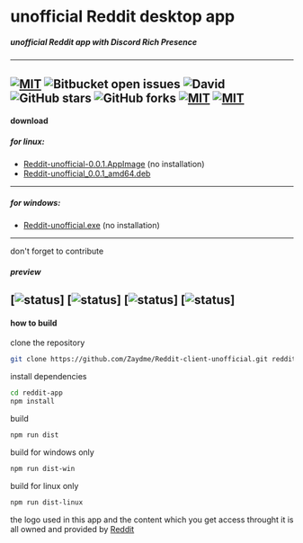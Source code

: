 # unofficial Reddit desktop app 
##### unofficial Reddit app with Discord Rich Presence
---
[![MIT](https://img.shields.io/github/license/mashape/apistatus.svg?style=flat-square)](https://github.com/Zaydme/Reddit-client-unofficial/blob/master/LICENSE) ![Bitbucket open issues](https://img.shields.io/bitbucket/issues-raw/Zaydme/Reddit-client-unofficial?style=flat-square) ![David](https://img.shields.io/david/Zaydme/Reddit-client-unofficial?style=flat-square) ![GitHub stars](https://img.shields.io/github/stars/Zaydme/Reddit-client-unofficial?style=flat-square) ![GitHub forks](https://img.shields.io/github/forks/Zaydme/Reddit-client-unofficial?style=flat-square) [![MIT](https://img.shields.io/badge/made%20by-Noob-blue.svg?style=flat-square)](#ye)
[![MIT](https://img.shields.io/badge/For%20my-Fellow%20Redditors-orange.svg?style=for-the-badge)](http://bit.ly/FellowRedditor)
---
#### download
##### for linux:
 - [Reddit-unofficial-0.0.1.AppImage](https://github.com/Zaydme/Reddit-client-unofficial/releases/download/0.0.1/Reddit-unofficial-0.0.1.AppImage) (no installation)
 - [Reddit-unofficial_0.0.1_amd64.deb](https://github.com/Zaydme/Reddit-client-unofficial/releases/download/0.0.1/Reddit-unofficial_0.0.1_amd64.deb)
---
##### for windows:
 - [Reddit-unofficial.exe](https://github.com/Zaydme/Reddit-client-unofficial/releases/download/0.0.1/Reddit-unofficial.exe) (no installation)
---
don't forget to contribute
##### preview
[![status](https://imgur.com/IxUSDH3.png)]
[![status](https://imgur.com/xaxlXJo.png)] [![status](https://imgur.com/0eGt39s.png)]
[![status](https://imgur.com/yARSu0X.png)]
---
#### how to build

clone the repository
```bash
git clone https://github.com/Zaydme/Reddit-client-unofficial.git reddit-app
```
install dependencies
```bash
cd reddit-app
npm install
```
build
```bash
npm run dist
```
build for windows only
```bash
npm run dist-win
```
build for linux only
```bash
npm run dist-linux
```

the logo used in this app and the content which you get access throught it is all owned and provided by [Reddit](https://reddit.com)
